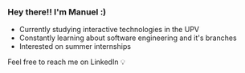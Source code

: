 ### Hey there!! I'm Manuel :)

- Currently studying interactive technologies in the UPV
- Constantly learning about software engineering and it's branches
- Interested on summer internships

Feel free to reach me on LinkedIn 💡
